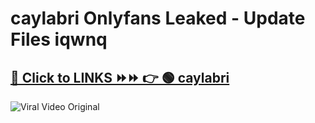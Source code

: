 
 # caylabri Onlyfans Leaked - Update Files iqwnq

## <h2><a href="https://clipsfans.com/caylabri&ref=git">🔗 Click to LINKS ⏩⏩ 👉 🟢 caylabri </a></h2>

<a href="https://clipsfans.com/caylabri&ref=git" rel="nofollow" data-target="animated-image.originalLink"><img src="https://i.ibb.co.com/xMMVF88/686577567.gif" alt="Viral Video Original" style="max-width: 100%; display: inline-block;" data-target="animated-image.originalImage"></a>

